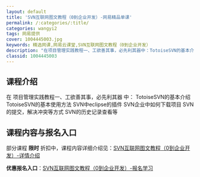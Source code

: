```yaml
---
layout: default
title: 'SVN互联网图文教程（0到企业开发）-网易精品单课'
permalink: /:categories/:title/
categories: wangyi2
tags: 网易提供
cover: 1004445003.jpg
keywords: 精选网课,网易云课堂,SVN互联网图文教程（0到企业开发）
description: "在项目管理实践教程一、工欲善其事，必先利其器中：TotoiseSVN的基本介绍TotoiseSVN的基本使用方法SVN中eclipse的插件SVN企业中如何下载项目SVN的提交，解决冲突等方"
classid: 1004445003
---
```


## 课程介绍

在 项目管理实践教程一、工欲善其事，必先利其器 中：
TotoiseSVN的基本介绍
TotoiseSVN的基本使用方法
SVN中eclipse的插件
SVN企业中如何下载项目
SVN的提交，解决冲突等方式
SVN的历史记录查看等

## 课程内容与报名入口

部分课程 **限时** 折扣中，课程内容详细介绍见：[SVN互联网图文教程（0到企业开发）-详情介绍](https://study.163.com/course/introduction/1004445003.htm?share=1&shareId=1025206652&utm_campaign=share&utm_medium=iphoneShare&utm_source=&utm_u=1025206652)

**优惠报名入口**：[SVN互联网图文教程（0到企业开发）-报名学习](https://study.163.com/course/introduction/1004445003.htm?share=1&shareId=1025206652&utm_campaign=share&utm_medium=iphoneShare&utm_source=&utm_u=1025206652)

